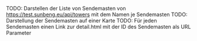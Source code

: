 TODO: Darstellen der Liste von Sendemasten von https://test.sunbeng.eu/api/towers mit dem Namen je Sendemasten
TODO: Darstellung der Sendemasten auf einer Karte
TODO: Für jeden Sendemasten einen Link zur detail.html mit der ID des Sendemasten als URL Parameter
